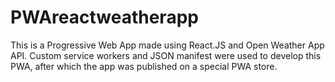 # PWAreactweatherapp
This is a Progressive Web App made using React.JS and Open Weather App API. Custom service workers and JSON manifest were used to develop this PWA, after which the app was published on a special PWA store.
